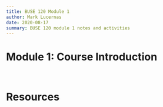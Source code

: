 ```yaml
---
title: BUSE 120 Module 1
author: Mark Lucernas
date: 2020-08-17
summary: BUSE 120 module 1 notes and activities
---
```



# Module 1: Course Introduction


<br>

# Resources


